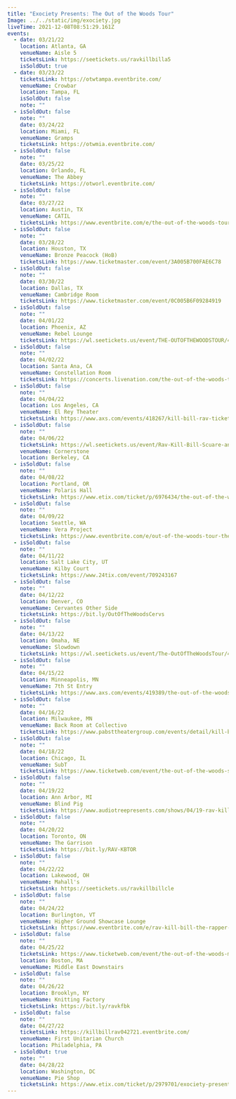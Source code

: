 ```yaml
---
title: "Exociety Presents: The Out of the Woods Tour"
Image: ../../static/img/exociety.jpg
liveTime: 2021-12-08T08:51:29.161Z
events:
  - date: 03/21/22
    location: Atlanta, GA
    venueName: Aisle 5
    ticketsLink: https://seetickets.us/ravkillbilla5
    isSoldOut: true
  - date: 03/23/22
    ticketsLink: https://otwtampa.eventbrite.com/
    venueName: Crowbar
    location: Tampa, FL
    isSoldOut: false
    note: ""
  - isSoldOut: false
    note: ""
    date: 03/24/22
    location: Miami, FL
    venueName: Gramps
    ticketsLink: https://otwmia.eventbrite.com/
  - isSoldOut: false
    note: ""
    date: 03/25/22
    location: Orlando, FL
    venueName: The Abbey
    ticketsLink: https://otworl.eventbrite.com/
  - isSoldOut: false
    note: ""
    date: 03/27/22
    location: Austin, TX
    venueName: CATIL
    ticketsLink: https://www.eventbrite.com/e/the-out-of-the-woods-tour-featuring-rav-kill-bill-the-rapper-airospace-tickets-211914340497
  - isSoldOut: false
    note: ""
    date: 03/28/22
    location: Houston, TX
    venueName: Bronze Peacock (HoB)
    ticketsLink: https://www.ticketmaster.com/event/3A005B700FAE6C78
  - isSoldOut: false
    note: ""
    date: 03/30/22
    location: Dallas, TX
    venueName: Cambridge Room
    ticketsLink: https://www.ticketmaster.com/event/0C005B6F09284919
  - isSoldOut: false
    note: ""
    date: 04/01/22
    location: Phoenix, AZ
    venueName: Rebel Lounge
    ticketsLink: https://wl.seetickets.us/event/THE-OUTOFTHEWOODSTOUR/454463?afflky=TheRebelLounge
  - isSoldOut: false
    note: ""
    date: 04/02/22
    location: Santa Ana, CA
    venueName: Constellation Room
    ticketsLink: https://concerts.livenation.com/the-out-of-the-woods-tour-santa-ana-california-04/02-2022/event/09005B6CD72F5DB3
  - isSoldOut: false
    note: ""
    date: 04/04/22
    location: Los Angeles, CA
    venueName: El Rey Theater
    ticketsLink: https://www.axs.com/events/418267/kill-bill-rav-tickets
  - isSoldOut: false
    note: ""
    date: 04/06/22
    ticketsLink: https://wl.seetickets.us/event/Rav-Kill-Bill-Scuare-and-Airospace/454500?afflky=CornerstoneBerkeley
    venueName: Cornerstone
    location: Berkeley, CA
  - isSoldOut: false
    note: ""
    date: 04/08/22
    location: Portland, OR
    venueName: Polaris Hall
    ticketsLink: https://www.etix.com/ticket/p/6976434/the-out-of-the-woods-tour-featrav-kill-bill-scuare-airospace-portland-polaris-hall
  - isSoldOut: false
    note: ""
    date: 04/09/22
    location: Seattle, WA
    venueName: Vera Project
    ticketsLink: https://www.eventbrite.com/e/out-of-the-woods-tour-the-vera-project-tickets-209540751027
  - isSoldOut: false
    note: ""
    date: 04/11/22
    location: Salt Lake City, UT
    venueName: Kilby Court
    ticketsLink: https://www.24tix.com/event/709243167
  - isSoldOut: false
    note: ""
    date: 04/12/22
    location: Denver, CO
    venueName: Cervantes Other Side
    ticketsLink: https://bit.ly/OutOfTheWoodsCervs
  - isSoldOut: false
    note: ""
    date: 04/13/22
    location: Omaha, NE
    venueName: Slowdown
    ticketsLink: https://wl.seetickets.us/event/The-OutOfTheWoodsTour/459346?afflky=Slowdown
  - isSoldOut: false
    note: ""
    date: 04/15/22
    location: Minneapolis, MN
    venueName: 7th St Entry
    ticketsLink: https://www.axs.com/events/419389/the-out-of-the-woods-tour-tickets?skin=firstavenue
  - isSoldOut: false
    note: ""
    date: 04/16/22
    location: Milwaukee, MN
    venueName: Back Room at Collectivo
    ticketsLink: https://www.pabsttheatergroup.com/events/detail/kill-bill-and-rav-2022
  - isSoldOut: false
    note: ""
    date: 04/18/22
    location: Chicago, IL
    venueName: SubT
    ticketsLink: https://www.ticketweb.com/event/the-out-of-the-woods-subterranean-tickets/11453925?pl=kickstand
  - isSoldOut: false
    note: ""
    date: 04/19/22
    location: Ann Arbor, MI
    venueName: Blind Pig
    ticketsLink: https://www.audiotreepresents.com/shows/04/19-rav-kill-bill
  - isSoldOut: false
    note: ""
    date: 04/20/22
    location: Toronto, ON
    venueName: The Garrison
    ticketsLink: https://bit.ly/RAV-KBTOR
  - isSoldOut: false
    note: ""
    date: 04/22/22
    location: Lakewood, OH
    venueName: Mahall's
    ticketsLink: https://seetickets.us/ravkillbillcle
  - isSoldOut: false
    note: ""
    date: 04/24/22
    location: Burlington, VT
    venueName: Higher Ground Showcase Lounge
    ticketsLink: https://www.eventbrite.com/e/rav-kill-bill-the-rapper-tickets-208810567027
  - isSoldOut: false
    note: ""
    date: 04/25/22
    ticketsLink: https://www.ticketweb.com/event/the-out-of-the-woods-middle-east-upstairs-tickets/11526755?pl=mideastclub
    location: Boston, MA
    venueName: Middle East Downstairs
  - isSoldOut: false
    note: ""
    date: 04/26/22
    location: Brooklyn, NY
    venueName: Knitting Factory
    ticketsLink: https://bit.ly/ravkfbk
  - isSoldOut: false
    note: ""
    date: 04/27/22
    ticketsLink: https://killbillrav042721.eventbrite.com/
    venueName: First Unitarian Church
    location: Philadelphia, PA
  - isSoldOut: true
    note: ""
    date: 04/28/22
    location: Washington, DC
    venueName: Pie Shop
    ticketsLink: https://www.etix.com/ticket/p/2979701/exociety-presentsthe-out-of-the-woods-tour-featrav-kill-bill-scuare-airospace-washington-pie-shop
---
```


